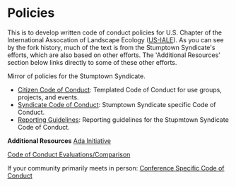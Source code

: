 Policies
========

This is to develop written code of conduct policies for U.S. Chapter of the International Assocation of Landscape Ecology ([US-IALE](www.usiale.org)). As you can see by the fork history, much of the text is from the Stumptown Syndicate's efforts, which are also based on other efforts. The 'Additional Resources' section below links directly to some of these other efforts.

Mirror of policies for the Stumptown Syndicate. 

* [Citizen Code of Conduct](citizen_code_of_conduct.md): Templated Code of Conduct for use groups, projects, and events.
* [Syndicate Code of Conduct](syndicate_code_of_conduct.md): Stumptown Syndicate specific Code of Conduct.
* [Reporting Guidelines](reporting_guidelines.md): Reporting guidelines for the Stupmtown Syndicate Code of Conduct.

**Additional Resources**
[Ada Initiative](http://adainitiative.org/2014/02/18/howto-design-a-code-of-conduct-for-your-community/)

[Code of Conduct Evaluations/Comparison](http://geekfeminism.wikia.com/wiki/Code_of_conduct)

If your community primarily meets in person: [Conference Specific Code of Conduct](http://geekfeminism.wikia.com/wiki/Conference_anti-harassment/Policy)
